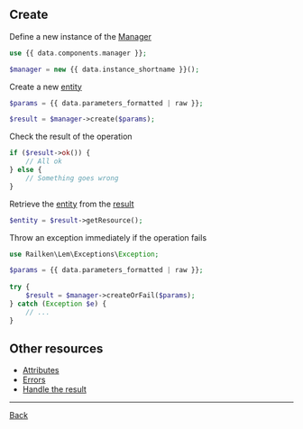 ## Create

Define a new instance of the [Manager](manager.md)

```php
use {{ data.components.manager }};

$manager = new {{ data.instance_shortname }}();
```

Create a new [entity](model.md)

```php
$params = {{ data.parameters_formatted | raw }};

$result = $manager->create($params);
```

Check the result of the operation

```php
if ($result->ok()) {
    // All ok
} else {
    // Something goes wrong
}
```

Retrieve the [entity](model.md) from the [result](result.md)

```php
$entity = $result->getResource();
```

Throw an exception immediately if the operation fails

```php
use Railken\Lem\Exceptions\Exception;

$params = {{ data.parameters_formatted | raw }};
   
try {
    $result = $manager->createOrFail($params);
} catch (Exception $e) {
    // ...
}
```

## Other resources
* [Attributes](attributes.md)
* [Errors](errors.md)
* [Handle the result](result.md)

---
[Back](index.md)